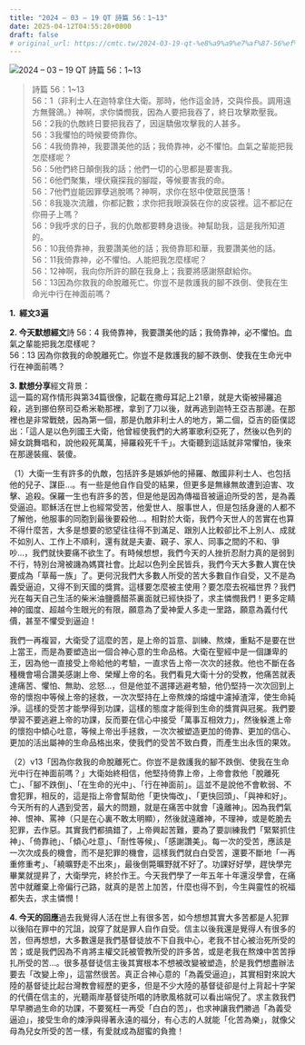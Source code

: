 ```yaml
---
title: "2024 – 03 – 19 QT 詩篇 56：1~13"
date: 2025-04-12T04:55:28+0800
draft: false
# original_url: https://cmtc.tw/2024-03-19-qt-%e8%a9%a9%e7%af%87-56%ef%bc%9a113
---
```


![2024 – 03 – 19 QT 詩篇 56：1\~13](/images/qt.jpg  "2024 – 03 – 19 QT 詩篇 56：1\~13")

> 詩篇 56：1\~13  
> 56：1（非利士人在迦特拿住大衛。那時，他作這金詩，交與伶長。調用遠方無聲鴿。）神啊，求你憐憫我，因為人要把我吞了，終日攻擊欺壓我。  
> 56：2我的仇敵終日要把我吞了，因逞驕傲攻擊我的人甚多。  
> 56：3我懼怕的時候要倚靠你。  
> 56：4我倚靠神，我要讚美他的話；我倚靠神，必不懼怕。血氣之輩能把我怎麼樣呢？  
> 56：5他們終日顛倒我的話；他們一切的心思都是要害我。  
> 56：6他們聚集，埋伏窺探我的腳蹤，等候要害我的命。  
> 56：7他們豈能因罪孽逃脫嗎？神啊，求你在怒中使眾民墮落！  
> 56：8我幾次流離，你都記數；求你把我眼淚裝在你的皮袋裡。這不都記在你冊子上嗎？  
> 56：9我呼求的日子，我的仇敵都要轉身退後。神幫助我，這是我所知道的。  
> 56：10我倚靠神，我要讚美他的話；我倚靠耶和華，我要讚美他的話。  
> 56：11我倚靠神，必不懼怕。人能把我怎麼樣呢？  
> 56：12神啊，我向你所許的願在我身上；我要將感謝祭獻給你。  
> 56：13因為你救我的命脫離死亡。你豈不是救護我的腳不跌倒、使我在生命光中行在神面前嗎？

**1.  經文3遍**

**2. 今天默想經文**詩 56：4 我倚靠神，我要讚美他的話；我倚靠神，必不懼怕。血氣之輩能把我怎麼樣呢？  
56：13 因為你救我的命脫離死亡。你豈不是救護我的腳不跌倒、使我在生命光中行在神面前嗎？

**3. 默想分享**經文背景：  
這一篇的寫作情形與第34篇很像，記載在撒母耳記上21章，就是大衛被掃羅追殺，逃到挪伯祭司亞希米勒那裡，拿到了刀以後，就再逃到迦特王亞吉那邊。在那裡也是非常戰兢，因為第一個，那是仇敵非利士人的地方，第二個，亞吉的臣僕認出：「這人是以色列國王大衛，他曾經使我們的大將軍歌利亞死了，然後以色列的婦女跳舞唱和，說他殺死萬萬，掃羅殺死千千」。大衛聽到這話就非常懼怕，後來在那邊裝瘋、裝傻。

（1）大衛一生有許多的仇敵，包括許多是嫉妒他的掃羅、敵國非利士人、也包括他的兒子、謀臣…。有一些是他自作自受的結果，但更多是無緣無故遭到迫害、攻擊、追殺。保羅一生也有許多的苦，但是他是因為傳福音被逼迫所受的苦，是為義受逼迫。耶穌活在世上也經常受苦，他愛世人、服事世人，但是包括身邊的人都不了解他，他服事的同胞到最後要殺他…。相對於大衛，我們今天世人的苦實在也算不得什麼苦，大多是想要的慾望往往得不到滿足、跟別人比較卻比不上別人、成就不如別人、工作上不順利，還有就是夫妻、親子、家人、同事之間的不和、爭吵…，我們就快要痛不欲生了。有時候想想，我們今天的人挫折忍耐力真的是弱到不行，特別台灣被譏為媽寶社會。比起以色列全民皆兵，我們今天大多數人實在快要成為「草莓一族」了。更何況我們大多數人所受的苦大多數自作自受，又不是為義受逼迫，又得不到天國的獎賞。這樣要怎麼被主使用？要怎麼去祝福世界？我們光在每天自己生活的柴米油鹽醬醋茶裏面就已經快掛了，求主憐憫我們！更多定睛神的國度、超越今生眼光的有限，願意為了愛神愛人多走一里路，願意為義付代價，甚至不懼受到逼迫！

我們一再複習，大衛受了這麼的苦，是上帝的旨意、訓練、熬煉，重點不是要在世上當王，而是為要塑造出一個合神心意的生命品格。大衛在聖經中是一個謙卑的王，因為他一直接受上帝給他的考驗，一直求告上帝一次次的拯救。他也不斷在各種機會場合讚美感謝上帝、榮耀上帝的名。我們看見大衛十分的受教，他痛苦就表達痛苦、懼怕、無助、忿怒…，但是他並不選擇逃避考驗，他仍堅持一次次回到上帝的懷抱中等候上帝的拯救，一次次堅持在上帝熬煉的熔爐中濾掉渣滓，使生命純淨。這樣的受苦才能學得到功課，這樣的態度才能得到生命的獎賞與冠冕。我們要學習不要逃避上帝的功課，反而要在信心中接受「萬事互相效力」，然後躲進上帝的懷抱中傾心吐意，等候上帝出手拯救，一次次被塑造更加的倚靠、更加的信心、更加的活出屬神的生命品格出來，使我們的受苦不致白費，而產生出永恆的果效。

（2）v13「因為你救我的命脫離死亡。你豈不是救護我的腳不跌倒、使我在生命光中行在神面前嗎？」大衛始終相信，他堅持倚靠上帝，上帝會救他「脫離死亡」、「腳不跌倒」、「在生命的光中」、「行在神面前」。這並不是說他不會軟弱、不會犯罪，相反的，這是指上帝會幫助他「更快悔改」、「更快回頭」、「與神和好」。今天所有的人遇到受苦，最大的問題，就是在痛苦中就會「遠離神」。因為我們氣神、恨神、罵神（只是在心裏不敢太明顯），然後就遠離神，不理神，或是乾脆去犯罪，去作惡。其實我們都搞錯了，上帝興起苦難，要為了要訓練我們「緊緊抓住神」、「倚靠祂」、「傾心吐意」、「耐性等候」、「感謝讚美」。每一次的受苦，應該是一次次成長的機會，而不是犯罪的機會，這樣我們就白白受苦，還要不斷地「一再重修重考」、「繞曠野走不出來」，最後倒斃曠野就不好了。功課好好學，趕快學完畢業就提昇了，大衛學完，終於作王。今天我們學了一年五年十年還沒學會，在痛苦中就離棄上帝偏行己路，就真的是苦上加苦，什麼也得不到，今生與靈性的祝福都失去，求主憐憫！

**4. 今天的回應**過去我覺得人活在世上有很多苦，如今想想其實大多苦都是人犯罪以後陷在罪中的咒詛，說穿了就是罪人自作自受。信主以後我還是覺得人有很多的苦，但再想想，大多數還是我們基督徒放不下自我中心，老我不甘心被治死所受的苦；或是我們因為不肯將主權交託被管教所受的許多苦，或是老我在熬煉中苦苦掙扎所受的苦…。很多基督徒信主後其實根本不想被改變被塑造，於是我們想盡辦法要去「改變上帝」，這當然很苦。真正合神心意的「為義受逼迫」，其實相對來說大陸的基督徒比起台灣教會經歷的更多，但是不少大陸的基督徒卻是付上背起十字架的代價在信主的，光聽兩岸基督徒所唱的詩歌風格就可以看出端倪了。求主救我們早早勝過生命的功課，不要冤枉一再受「白白的苦」，也求神讓我們勝過「為義受逼迫」，接受生命的煉淨與得著永遠的福分，有心志的人就能「化苦為樂」，就像父母為兒女所受的苦一樣，有愛就成為甜蜜的負擔！